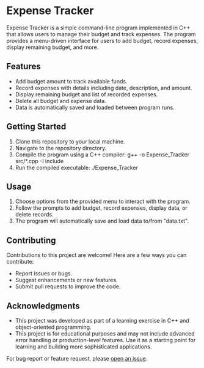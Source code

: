 # Expense Tracker

Expense Tracker is a simple command-line program implemented in C++ that allows users to manage their budget and track expenses. The program provides a menu-driven interface for users to add budget, record expenses, display remaining budget, and more.

## Features

- Add budget amount to track available funds.
- Record expenses with details including date, description, and amount.
- Display remaining budget and list of recorded expenses.
- Delete all budget and expense data.
- Data is automatically saved and loaded between program runs.

## Getting Started

1. Clone this repository to your local machine.
2. Navigate to the repository directory.
3. Compile the program using a C++ compiler:
   g++ -o Expense_Tracker src/*.cpp -I include
4. Run the compiled executable:
   ./Expense_Tracker

## Usage

1. Choose options from the provided menu to interact with the program.
2. Follow the prompts to add budget, record expenses, display data, or delete records.
3. The program will automatically save and load data to/from "data.txt".

## Contributing

Contributions to this project are welcome! Here are a few ways you can contribute:

- Report issues or bugs.
- Suggest enhancements or new features.
- Submit pull requests to improve the code.


## Acknowledgments

- This project was developed as part of a learning exercise in C++ and object-oriented programming.
- This project is for educational purposes and may not include advanced error handling or production-level features. Use it as a starting point for learning and building more sophisticated    applications.

For bug report or feature request, please [open an issue](https://github.com/arc-h2o/OOP-Project-1/issues).

